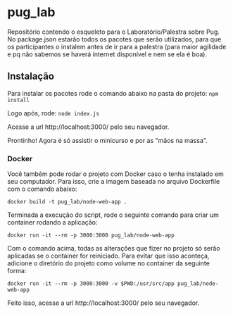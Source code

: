 # pug_lab

Repositório contendo o esqueleto para o Laboratório/Palestra sobre Pug.
No package.json estarão todos os pacotes que serão utilizados, para que os participantes o instalem antes de ir para a palestra (para maior agilidade e pq não sabemos se haverá internet disponível e nem se ela é boa).

## Instalação

Para instalar os pacotes rode o comando abaixo na pasta do projeto:
`npm install`

Logo após, rode:
`node index.js`

Acesse a url http://localhost:3000/ pelo seu navegador.

Prontinho! Agora é só assistir o minicurso e por as "mãos na massa".

### Docker

Você também pode rodar o projeto com Docker caso o tenha instalado em seu computador. Para isso, crie a imagem baseada no arquivo Dockerfile com o comando abaixo:

```
docker build -t pug_lab/node-web-app .
```

Terminada a execução do script, rode o seguinte comando para criar um container rodando a aplicação:

```
docker run -it --rm -p 3000:3000 pug_lab/node-web-app
```

Com o comando acima, todas as alterações que fizer no projeto só serão aplicadas se o container for reiniciado. Para evitar que isso aconteça, adicione o diretório do projeto como volume no container da seguinte forma:

```
docker run -it --rm -p 3000:3000 -v $PWD:/usr/src/app pug_lab/node-web-app
```

Feito isso, acesse a url http://localhost:3000/ pelo seu navegador.
